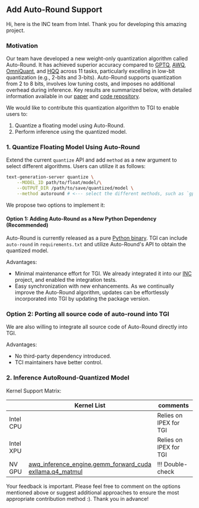 

## Add Auto-Round Support

Hi, here is the INC team from Intel. Thank you for developing this amazing project.

### Motivation 

Our team have developed a new weight-only quantization algorithm called Auto-Round. It has achieved superior accuracy compared to [GPTQ](https://arxiv.org/abs/2210.17323), [AWQ](https://arxiv.org/abs/2306.00978), [OmniQuant](https://arxiv.org/abs/2308.13137), and [HQQ](https://mobiusml.github.io/hqq_blog/) across 11 tasks, particularly excelling in low-bit quantization (e.g., 2-bits and 3-bits). Auto-Round supports quantization from 2 to 8 bits, involves low tuning costs, and imposes no additional overhead during inference. Key results are summarized below, with detailed information available in our [paper](https://arxiv.org/abs/2309.05516) and [code repository](https://github.com/intel/auto-round/blob/main/docs/acc.md).

<!-- Key result table -->

We would like to contribute this quantization algorithm to TGI to enable users to:

1. Quantize a floating model using Auto-Round.
2. Perform inference using the quantized model.

### 1. Quantize Floating Model Using Auto-Round

Extend the current `quantize` API and add `method` as a new argument to select different algorithms. Users can utilize it as follows:

```bash
text-generation-server quantize \
    --MODEL_ID path/to/float/model/\
    --OUTPUT_DIR /path/to/save/quantized/model \
    --method autoround # <--- select the different methods, such as `gptq`, `autoround`
```

<!-- https://github.com/huggingface/text-generation-inference/blob/11ea9ce002e796cc59714950b557b4021cbebc58/server/text_generation_server/cli.py#L300-L319 -->

We propose two options to implement it:

#### Option 1: Adding Auto-Round as a New Python Dependency (Recommended)

Auto-Round is currently released as a pure [Python binary](). TGI can include `auto-round` in `requirements.txt` and utilize Auto-Round's API to obtain the quantized model.

Advantages:

- Minimal maintenance effort for TGI. We already integrated it into our [INC](https://github.com/intel/neural-compressor) project, and enabled the integration tests.
- Easy synchronization with new enhancements. As we continually improve the Auto-Round algorithm, updates can be effortlessly incorporated into TGI by updating the package version.

### Option 2: Porting all source code of auto-round into TGI

We are also willing to integrate all source code of Auto-Round directly into TGI.  

Advantages:

- No third-party dependency introduced.
- TCI maintainers have better control.

### 2. Inference AutoRound-Quantized Model

Kernel Support Matrix:

|           | Kernel List                                                  | comments               |
| --------- | ------------------------------------------------------------ | ---------------------- |
| Intel CPU |                                                              | Relies on IPEX for TGI |
| Intel XPU |                                                              | Relies on IPEX for TGI |
| NV GPU    | [awq_inference_engine.gemm_forward_cuda](https://github.com/mit-han-lab/llm-awq)<br />[exllama.q4_matmul](https://github.com/turboderp/exllama) | !!! Double-check       |



Your feedback is important. Please feel free to comment on the options mentioned above or suggest additional approaches to ensure the most appropriate contribution method :). Thank you in advance!
